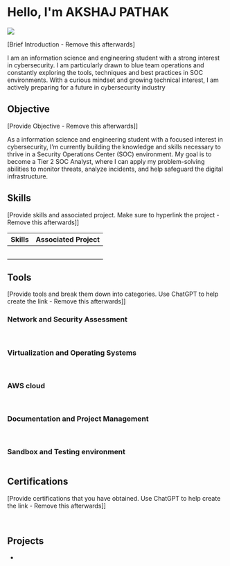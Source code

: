 # Hello, I'm AKSHAJ PATHAK
<a href="https://linkedin.com"><img src="https://img.shields.io/badge/-LinkedIn-0072b1?&style=for-the-badge&logo=linkedin&logoColor=white" /></a>

[Brief Introduction - Remove this afterwards]

I am an information science and engineering student with a strong interest in cybersecurity. I am particularly drawn to blue team operations and constantly exploring the tools, techniques and best practices in SOC environments. With a curious mindset and growing technical interest, I am actively preparing for a future in cybersecurity industry

## Objective
[Provide Objective - Remove this afterwards]]

As a information science and engineering student with a focused interest in cybersecurity, I’m currently building the knowledge and skills necessary to thrive in a Security Operations Center (SOC) environment. My goal is to become a Tier 2 SOC Analyst, where I can apply my problem-solving abilities to monitor threats, analyze incidents, and help safeguard the digital infrastructure.

## Skills
[Provide skills and associated project. Make sure to hyperlink the project - Remove this afterwards]]

| Skills                                         | Associated Project         |
|-----------------------------------------------|----------------------------|
|                                               | |
|                                               | |
|                                               | |
|                                               | |
|                                               | |

## Tools
[Provide tools and break them down into categories. Use ChatGPT to help create the link - Remove this afterwards]]

### Network and Security Assessment
<div>
    <img src="" />
    <img src="" />
    <img src="" />
</div>

### Virtualization and Operating Systems
<div>
    <img src="" />
    <img src="" />
</div>

### AWS cloud
<div>
    <img src="" />
    <img src="" />
    <img src="" />
</div>

### Documentation and Project Management
<div>
    <img src="" />
    <img src="" />
    <img src="" />
</div>

### Sandbox and Testing environment 
<div>
    <img src="" />
</div>

## Certifications
[Provide certifications that you have obtained. Use ChatGPT to help create the link - Remove this afterwards]]
<div>
<img src="" />
<img src="" />
<img src="" />
<img src="" />
<img src="" />
</div>

## Projects
- 
